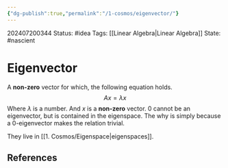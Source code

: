 ```yaml
---
{"dg-publish":true,"permalink":"/1-cosmos/eigenvector/"}
---
```


202407200344
Status: #idea
Tags: [[Linear Algebra\|Linear Algebra]]
State: #nascient
# Eigenvector
A **non-zero** vector for which, the following equation holds.
$$ Ax = \lambda x$$
Where $\lambda$ is a number. And $x$ is a **non-zero** vector. 
0 cannot be an eigenvector, but is contained in the eigenspace.
The why is simply because a 0-eigenvector makes the relation trivial.

They live in [[1. Cosmos/Eigenspace\|eigenspaces]].



## References




